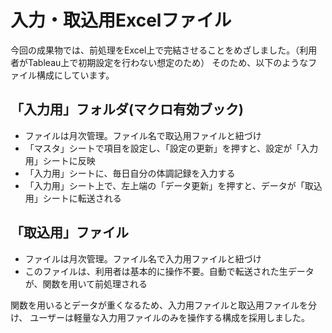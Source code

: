 # 入力・取込用Excelファイル

今回の成果物では、前処理をExcel上で完結させることをめざしました。（利用者がTableau上で初期設定を行わない想定のため）
そのため、以下のようなファイル構成にしています。

## 「入力用」フォルダ(マクロ有効ブック)
- ファイルは月次管理。ファイル名で取込用ファイルと紐づけ
- 「マスタ」シートで項目を設定し、「設定の更新」を押すと、設定が「入力用」シートに反映
- 「入力用」シートに、毎日自分の体調記録を入力する
- 「入力用」シート上で、左上端の「データ更新」を押すと、データが「取込用」シートに転送される

## 「取込用」ファイル
- ファイルは月次管理。ファイル名で入力用ファイルと紐づけ
- このファイルは、利用者は基本的に操作不要。自動で転送された生データが、関数を用いて前処理される

関数を用いるとデータが重くなるため、入力用ファイルと取込用ファイルを分け、
ユーザーは軽量な入力用ファイルのみを操作する構成を採用しました。